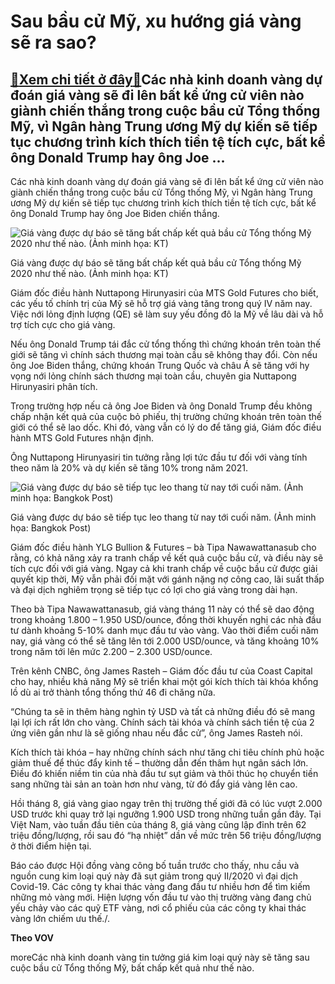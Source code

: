 Sau bầu cử Mỹ, xu hướng giá vàng sẽ ra sao?
===========================================

[:gift:Xem chi tiết ở đây:gift:](https://hddtvn.com/sau-bau-cu-my-xu-huong-gia-vang-se-ra-sao/)Các nhà kinh doanh vàng dự đoán giá vàng sẽ đi lên bất kể ứng cử viên nào giành chiến thắng trong cuộc bầu cử Tổng thống Mỹ, vì Ngân hàng Trung ương Mỹ dự kiến ​​sẽ tiếp tục chương trình kích thích tiền tệ tích cực, bất kể ông Donald Trump hay ông Joe …
-------------------------------------------------------------------------------------------------------------------------------------------------------------------------------------------------------------------------------------------------------------


Các nhà kinh doanh vàng dự đoán giá vàng sẽ đi lên bất kể ứng cử viên nào giành chiến thắng trong cuộc bầu cử Tổng thống Mỹ, vì Ngân hàng Trung ương Mỹ dự kiến ​​sẽ tiếp tục chương trình kích thích tiền tệ tích cực, bất kể ông Donald Trump hay ông Joe Biden chiến thắng.







![Gi&aacute; v&agrave;ng được dự b&aacute;o sẽ tăng bất chấp kết quả bầu cử Tổng thống Mỹ 2020 như thế n&agrave;o. (Ảnh minh họa: KT)](https://hddtvn.com/wp-content/uploads/2021/01/bau-cu-my20201104194534.4086400.jpg "Sau bầu cử Mỹ, xu hướng giá vàng sẽ ra sao?")



Giá vàng được dự báo sẽ tăng bất chấp kết quả bầu cử Tổng thống Mỹ 2020 như thế nào. (Ảnh minh họa: KT)







Giám đốc điều hành Nuttapong Hirunyasiri của MTS Gold Futures cho biết, các yếu tố chính trị của Mỹ sẽ hỗ trợ giá vàng tăng trong quý IV năm nay. Việc nới lỏng định lượng (QE) sẽ làm suy yếu đồng đô la Mỹ về lâu dài và hỗ trợ tích cực cho giá vàng.


Nếu ông Donald Trump tái đắc cử tổng thống thì chứng khoán trên toàn thế giới sẽ tăng vì chính sách thương mại toàn cầu sẽ không thay đổi. Còn nếu ông Joe Biden thắng, chứng khoán Trung Quốc và châu Á sẽ tăng với hy vọng nới lỏng chính sách thương mại toàn cầu, chuyên gia Nuttapong Hirunyasiri phân tích.


Trong trường hợp nếu cả ông Joe Biden và ông Donald Trump đều không chấp nhận kết quả của cuộc bỏ phiếu, thị trường chứng khoán trên toàn thế giới có thể sẽ lao dốc. Khi đó, vàng vẫn có lý do để tăng giá, Giám đốc điều hành MTS Gold Futures nhận định.


Ông Nuttapong Hirunyasiri tin tưởng rằng lợi tức đầu tư đối với vàng tính theo năm là 20% và dự kiến ​​sẽ tăng 10% trong năm 2021.







![Gi&aacute; v&agrave;ng được dự b&aacute;o sẽ tiếp tục leo thang từ nay tới cuối năm. (Ảnh minh họa: Bangkok Post)](https://hddtvn.com/wp-content/uploads/2021/01/gia20vang20201104194534.6577930.jpg "Sau bầu cử Mỹ, xu hướng giá vàng sẽ ra sao?")



Giá vàng được dự báo sẽ tiếp tục leo thang từ nay tới cuối năm. (Ảnh minh họa: Bangkok Post)







Giám đốc điều hành YLG Bullion & Futures – bà Tipa Nawawattanasub cho rằng, có khả năng xảy ra tranh chấp về kết quả cuộc bầu cử, và điều này sẽ tích cực đối với giá vàng. Ngay cả khi tranh chấp về cuộc bầu cử được giải quyết kịp thời, Mỹ vẫn phải đối mặt với gánh nặng nợ công cao, lãi suất thấp và đại dịch nghiêm trọng sẽ tiếp tục có lợi cho giá vàng trong dài hạn.


Theo bà Tipa Nawawattanasub, giá vàng tháng 11 này có thể sẽ dao động trong khoảng 1.800 – 1.950 USD/ounce, đồng thời khuyến nghị các nhà đầu tư dành khoảng 5-10% danh mục đầu tư vào vàng. Vào thời điểm cuối năm nay, giá vàng có thể sẽ tăng lên tới 2.000 USD/ounce, và tăng khoảng 10% trong năm tới lên mức 2.200 – 2.300 USD/ounce.


Trên kênh CNBC, ông James Rasteh – Giám đốc đầu tư của Coast Capital cho hay, nhiều khả năng Mỹ sẽ triển khai một gói kích thích tài khóa khổng lồ dù ai trở thành tổng thống thứ 46 đi chăng nữa.


“Chúng ta sẽ in thêm hàng nghìn tỷ USD và tất cả những điều đó sẽ mang lại lợi ích rất lớn cho vàng. Chính sách tài khóa và chính sách tiền tệ của 2 ứng viên gần như là sẽ giống nhau nếu đắc cử”, ông James Rasteh nói.


Kích thích tài khóa – hay những chính sách như tăng chi tiêu chính phủ hoặc giảm thuế để thúc đẩy kinh tế – thường dẫn đến thâm hụt ngân sách lớn. Điều đó khiến niềm tin của nhà đầu tư sụt giảm và thôi thúc họ chuyển tiền sang những tài sản an toàn hơn như vàng, từ đó đẩy giá vàng lên cao.


Hồi tháng 8, giá vàng giao ngay trên thị trường thế giới đã có lúc vượt 2.000 USD trước khi quay trở lại ngưỡng 1.900 USD trong những tuần gần đây. Tại Việt Nam, vào tuần đầu tiên của tháng 8, giá vàng cũng lập đỉnh trên 62 triệu đồng/lượng, rồi sau đó “hạ nhiệt” dần về mức trên 56 triệu đồng/lượng ở thời điểm hiện tại.


Báo cáo được Hội đồng vàng công bố tuần trước cho thấy, nhu cầu và nguồn cung kim loại quý này đã sụt giảm trong quý II/2020 vì đại dịch Covid-19. Các công ty khai thác vàng đang đầu tư nhiều hơn để tìm kiếm những mỏ vàng mới. Hiện lượng vốn đầu tư vào thị trường vàng đang chủ yếu chảy vào các quỹ ETF vàng, nơi cổ phiếu của các công ty khai thác vàng lớn chiếm ưu thế./.




**Theo VOV**



moreCác nhà kinh doanh vàng tin tưởng giá kim loại quý này sẽ tăng sau cuộc bầu cử Tổng thống Mỹ, bất chấp kết quả như thế nào.


